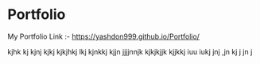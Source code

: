 # Portfolio
My Portfolio Link :-
https://yashdon999.github.io/Portfolio/

kjhk
kj
kjnj
kjkj
kjkjhkj
lkj
kjnkkj
kjjn
jjjjnnjk
kjkjkjjk
kjjkkj
iuu
iukj
jnj
,jn
kj
j
jn
j
